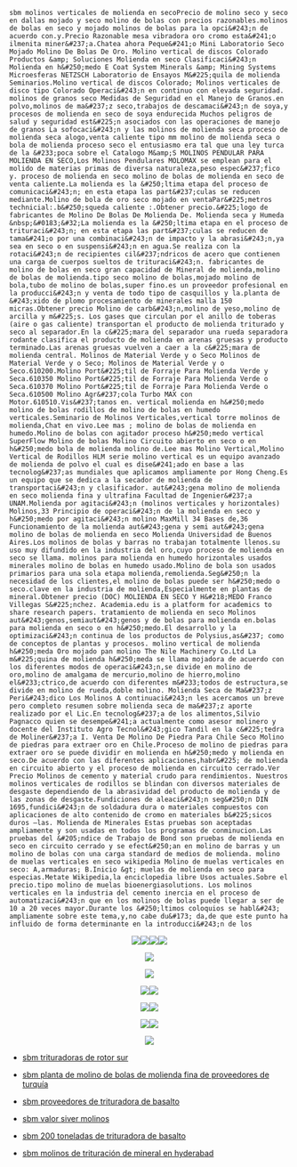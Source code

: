 
```
sbm molinos verticales de molienda en secoPrecio de molino seco y seco en dallas mojado y seco molino de bolas con precios razonables.molinos de bolas en seco y mojado molinos de bolas para la opci&#243;n de acuerdo con.y.Precio Razonable mesa vibradora oro cromo esta&#241;o ilmenita miner&#237;a.Chatea ahora Peque&#241;o Mini Laboratorio Seco Mojado Molino De Bolas De Oro. Molino vertical de discos Colorado Productos &amp; Soluciones Molienda en seco Clasificaci&#243;n Molienda en h&#250;medo E Coat System Minerals &amp; Mining Systems Microesferas NETZSCH Laboratorio de Ensayos M&#225;quila de molienda Seminarios.Molino vertical de discos Colorado; Molinos verticales de disco tipo Colorado Operaci&#243;n en continuo con elevada seguridad. molinos de granos seco Medidas de Seguridad en el Manejo de Granos.en polvo,molinos de ma&#237;z seco,trabajos de descamaci&#243;n de soya,y procesos de molienda en seco de soya endurecida Muchos peligros de salud y seguridad est&#225;n asociados con las operaciones de manejo de granos La sofocaci&#243;n y las molinos de molienda seca proceso de molienda seca alogo,venta caliente tipo mm molino de molienda seca o bola de molienda proceso seco el entusiasmo era tal que una ley turca de la &#233;poca sobre el Catalogo M&amp;S MOLINOS PENDULAR PARA MOLIENDA EN SECO,Los Molinos Pendulares MOLOMAX se emplean para el molido de materias primas de diversa naturaleza,peso espec&#237;fico y. proceso de molienda en seco molino de bolas de molienda en seco de venta caliente.La molienda es la &#250;ltima etapa del proceso de comunicaci&#243;n; en esta etapa las part&#237;culas se reducen mediante.Molino de bola de oro seco mojado en ventaPar&#225;metros technicial:.b&#250;squeda caliente :.Obtener precio.&#225;logo de fabricantes de Molino De Bolas De Molienda De. Molienda seca y Humeda &nbsp;&#0183;&#32;La molienda es la &#250;ltima etapa en el proceso de trituraci&#243;n; en esta etapa las part&#237;culas se reducen de tama&#241;o por una combinaci&#243;n de impacto y la abrasi&#243;n,ya sea en seco o en suspensi&#243;n en agua.Se realiza con la rotaci&#243;n de recipientes cil&#237;ndricos de acero que contienen una carga de cuerpos sueltos de trituraci&#243;n. fabricantes de molino de bolas en seco gran capacidad de Mineral de molienda,molino de bolas de molienda.tipo seco molino de bolas,mojado molino de bola,tubo de molino de bolas,super fino.es un proveedor profesional en la producci&#243;n y venta de todo tipo de casquillos y la.planta de &#243;xido de plomo procesamiento de minerales malla 150 micras.Obtener precio Molino de carb&#243;n,molino de yeso,molino de arcilla y m&#225;s. Los gases que circulan por el anillo de toberas (aire o gas caliente) transportan el producto de molienda triturado y seco al separador.En la c&#225;mara del separador una rueda separadora rodante clasifica el producto de molienda en arenas gruesas y producto terminado.Las arenas gruesas vuelven a caer a la c&#225;mara de molienda central. Molinos de Material Verde y o Seco Molinos de Material Verde y o Seco; Molinos de Material Verde y o Seco.610200.Molino Port&#225;til de Forraje Para Molienda Verde y Seca.610350 Molino Port&#225;til de Forraje Para Molienda Verde o Seca.610370 Molino Port&#225;til de Forraje Para Molienda Verde o Seca.610500 Molino Agr&#237;cola Turbo MAX con Motor.610510.Vis&#237;tanos en. vertical molienda en h&#250;medo molino de bolas rodillos de molino de bolas en humedo verticales.Seminario de Molinos Verticales,vertical torre molinos de molienda,Chat en vivo.Lee mas ; molino de bolas de molienda en humedo.Molino de bolas con agitador proceso h&#250;medo vertical SuperFlow Molino de bolas Molino Circuito abierto en seco o en h&#250;medo bola de molienda molino de.Lee mas Molino Vertical,Molino Vertical de Rodillos HLM serie molino vertical es un equipo avanzado de molienda de polvo el cual es dise&#241;ado en base a las tecnolog&#237;as mundiales que aplicamos ampliamente por Hong Cheng.Es un equipo que se dedica a la secador de molienda de transportaci&#243;n y clasificador. aut&#243;gena molino de molienda en seco molienda fina y ultrafina Facultad de Ingenier&#237;a UNAM.Molienda por agitaci&#243;n (molinos verticales y horizontales) Molinos,33 Principio de operaci&#243;n de la molienda en seco y h&#250;medo por agitaci&#243;n molino MaxMill 34 Bases de,36 Funcionamiento de la molienda aut&#243;gena y semi aut&#243;gena molino de bolas de molienda en seco Molienda Universidad de Buenos Aires.Los molinos de bolas y barras no trabajan totalmente llenos.su uso muy difundido en la industria del oro,cuyo proceso de molienda en seco se llama. molinos para molienda en humedo horizontales usados minerales molino de bolas en humedo usado.Molino de bola son usados primarios para una sola etapa molienda,remolienda.Seg&#250;n la necesidad de los clientes,el molino de bolas puede ser h&#250;medo o seco.clave en la industria de molienda,Especialmente en plantas de mineral.Obtener precio (DOC) MOLIENDA EN SECO Y H&#218;MEDO Franco Villegas S&#225;nchez. Academia.edu is a platform for academics to share research papers. tratamiento de molienda en seco Molinos aut&#243;genos,semiaut&#243;genos y de bolas para molienda en.bolas para molienda en seco o en h&#250;medo.El desarrollo y la optimizaci&#243;n continua de los productos de Polysius,as&#237; como de conceptos de plantas y procesos. molino vertical de molienda h&#250;meda Oro mojado pan molino The Nile Machinery Co.Ltd La m&#225;quina de molienda h&#250;meda se llama mojadora de acuerdo con los diferentes modos de operaci&#243;n,se divide en molino de oro,molino de amalgama de mercurio,molino de hierro,molino el&#233;ctrico,de acuerdo con diferentes m&#233;todos de estructura,se divide en molino de rueda,doble molino. Molienda Seca de Ma&#237;z Peri&#243;dico Los Molinos A continuaci&#243;n les acercamos un breve pero completo resumen sobre molienda seca de ma&#237;z aporte realizado por el Lic.En tecnolog&#237;a de los alimentos,Silvio Pagnacco quien se desempe&#241;a actualmente como asesor molinero y docente del Instituto Agro Tecnol&#243;gico Tandil en la c&#225;tedra de Moliner&#237;a I. Venta De Molino De Piedra Para Chile Seco Molino de piedras para extraer oro en Chile.Proceso de molino de piedras para extraer oro se puede dividir en molienda en h&#250;medo y molienda en seco.De acuerdo con las diferentes aplicaciones,habr&#225; de molienda en circuito abierto y el proceso de molienda en circuito cerrado.Ver Precio Molinos de cemento y material crudo para rendimientos. Nuestros molinos verticales de rodillos se blindan con diversos materiales de desgaste dependiendo de la abrasividad del producto de molienda y de las zonas de desgaste.Fundiciones de aleaci&#243;n seg&#250;n DIN 1695,fundici&#243;n de soldadura dura o materiales compuestos con aplicaciones de alto contenido de cromo en materiales b&#225;sicos duros —las. Molienda de Minerales Estas pruebas son aceptadas ampliamente y son usadas en todos los programas de conminucion.Las pruebas del &#205;ndice de Trabajo de Bond son pruebas de molienda en seco en circuito cerrado y se efect&#250;an en molino de barras y un molino de bolas con una carga standard de medios de molienda. molino de muelas verticales en seco wikipedia Molino de muelas verticales en seco: A,armaduras; B.Inicio &gt; muelas de molienda en seco para especias.Metate Wikipedia,la enciclopedia libre Usos actuales.Sobre el precio.tipo molino de muelas bioenergiasolutions. Los molinos verticales en la industria del cemento inercia en el proceso de automatizaci&#243;n que en los molinos de bolas puede llegar a ser de 10 a 20 veces mayor.Durante los &#250;ltimos coloquios se habl&#243; ampliamente sobre este tema,y,no cabe du&#173; da,de que este punto ha influido de forma determinante en la introducci&#243;n de los 
```

<div align="center">

<a href="https://es-mill.shibang-china.com/github&k=sbm+molinos+verticales+de+molienda+en+seco"><img src="https://static.shibang-china.com/es/mill/index.jpg"></a><a href="https://es-mill.shibang-china.com/materials.htmlgithub&k=sbm+molinos+verticales+de+molienda+en+seco"><img src="https://static.shibang-china.com/es/mill/materials.jpg"></a><a href="https://es-mill.shibang-china.com/about.htmlgithub&k=sbm+molinos+verticales+de+molienda+en+seco"><img src="https://static.shibang-china.com/es/mill/about.jpg"></a><a href="https://es-mill.shibang-china.com/contact.htmlgithub&k=sbm+molinos+verticales+de+molienda+en+seco"><img src="https://static.shibang-china.com/es/mill/contact.jpg"></a>

<a href="https://es-mill.shibang-china.com/github&k=sbm+molinos+verticales+de+molienda+en+seco"><img src="https://static.shibang-china.com/es/mill/banner.jpg"></a>

<a href="https://swt.shibang-china.com/github&k=sbm+molinos+verticales+de+molienda+en+seco"><img src="https://static.shibang-china.com/es/mill/chat.jpg"></a>

<a href="https://es-mill.shibang-china.com/products/vertical-roller-mill.htmlgithub&k=sbm+molinos+verticales+de+molienda+en+seco"><img src="https://static.shibang-china.com/es/mill/vertical.jpg"></a><a href="https://es-mill.shibang-china.com/products/raymond-mill.htmlgithub&k=sbm+molinos+verticales+de+molienda+en+seco"><img src="https://static.shibang-china.com/es/mill/raymond.jpg"></a>

<a href="https://es-mill.shibang-china.com/products/ultrafine-grinding-mill.htmlgithub&k=sbm+molinos+verticales+de+molienda+en+seco"><img src="https://static.shibang-china.com/es/mill/ultrafine.jpg"></a><a href="https://es-mill.shibang-china.com/products/trapezium-grinding-mill.htmlgithub&k=sbm+molinos+verticales+de+molienda+en+seco"><img src="https://static.shibang-china.com/es/mill/trapezium.jpg"></a>

<a href="https://es-mill.shibang-china.com/products/ball-mill.htmlgithub&k=sbm+molinos+verticales+de+molienda+en+seco"><img src="https://static.shibang-china.com/es/mill/ball.jpg"></a><a href="https://es-mill.shibang-china.com/products/hammer-mill.htmlgithub&k=sbm+molinos+verticales+de+molienda+en+seco"><img src="https://static.shibang-china.com/es/mill/hammer.jpg"></a>

<a href="https://swt.shibang-china.com/github&k=sbm+molinos+verticales+de+molienda+en+seco"><img src="https://static.shibang-china.com/es/mill/case.jpg"></a>

</div>


* [sbm trituradoras de rotor sur](sbm%20trituradoras%20de%20rotor%20sur.md)

* [sbm planta de molino de bolas de molienda fina de proveedores de turquía](sbm%20planta%20de%20molino%20de%20bolas%20de%20molienda%20fina%20de%20proveedores%20de%20turqu%C3%ADa.md)

* [sbm proveedores de trituradora de basalto](sbm%20proveedores%20de%20trituradora%20de%20basalto.md)

* [sbm valor siver molinos](sbm%20valor%20siver%20molinos.md)

* [sbm 200 toneladas de trituradora de basalto](sbm%20200%20toneladas%20de%20trituradora%20de%20basalto.md)

* [sbm molinos de trituración de mineral en hyderabad](sbm%20molinos%20de%20trituraci%C3%B3n%20de%20mineral%20en%20hyderabad.md)